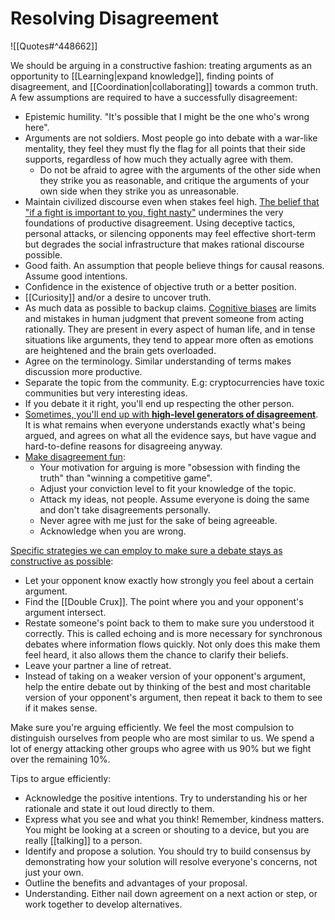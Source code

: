# Resolving Disagreement

![[Quotes#^448662]]

We should be arguing in a constructive fashion: treating arguments as an opportunity to [[Learning|expand knowledge]], finding points of disagreement, and [[Coordination|collaborating]] towards a common truth. A few assumptions are required to have a successfully disagreement:

- Epistemic humility. "It's possible that I might be the one who's wrong here".
- Arguments are not soldiers. Most people go into debate with a war-like mentality, they feel they must fly the flag for all points that their side supports, regardless of how much they actually agree with them.
  - Do not be afraid to agree with the arguments of the other side when they strike you as reasonable, and critique the arguments of your own side when they strike you as unreasonable.
- Maintain civilized discourse even when stakes feel high. [The belief that "if a fight is important to you, fight nasty"](https://slatestarcodex.com/2014/02/23/in-favor-of-niceness-community-and-civilization/) undermines the very foundations of productive disagreement. Using deceptive tactics, personal attacks, or silencing opponents may feel effective short-term but degrades the social infrastructure that makes rational discourse possible.
- Good faith. An assumption that people believe things for causal reasons. Assume good intentions.
- Confidence in the existence of objective truth or a better position.
- [[Curiosity]] and/or a desire to uncover truth.
- As much data as possible to backup claims. [Cognitive biases](https://www.titlemax.com/discovery-center/lifestyle/50-cognitive-biases-to-be-aware-of-so-you-can-be-the-very-best-version-of-you/) are limits and mistakes in human judgment that prevent someone from acting rationally. They are present in every aspect of human life, and in tense situations like arguments, they tend to appear more often as emotions are heightened and the brain gets overloaded.
- Agree on the terminology. Similar understanding of terms makes discussion more productive.
- Separate the topic from the community. E.g: cryptocurrencies have toxic communities but very interesting ideas.
- If you debate it it right, you'll end up respecting the other person.
- [Sometimes, you'll end up with **high-level generators of disagreement**](https://slatestarcodex.com/2018/05/08/varieties-of-argumentative-experience/). It is what remains when everyone understands exactly what's being argued, and agrees on what all the evidence says, but have vague and hard-to-define reasons for disagreeing anyway.
- [Make disagreement fun](https://twitter.com/waitbutwhy/status/1461620476363612169):
  - Your motivation for arguing is more "obsession with finding the truth" than "winning a competitive game".
  - Adjust your conviction level to fit your knowledge of the topic.
  - Attack my ideas, not people. Assume everyone is doing the same and don't take disagreements personally.
  - Never agree with me just for the sake of being agreeable.
  - Acknowledge when you are wrong.

[Specific strategies we can employ to make sure a debate stays as constructive as possible](http://www.liamrosen.com/arguments.html):

- Let your opponent know exactly how strongly you feel about a certain argument.
- Find the [[Double Crux]]. The point where you and your opponent's argument intersect.
- Restate someone's point back to them to make sure you understood it correctly. This is called echoing and is more necessary for synchronous debates where information flows quickly. Not only does this make them feel heard, it also allows them the chance to clarify their beliefs.
- Leave your partner a line of retreat.
- Instead of taking on a weaker version of your opponent's argument, help the entire debate out by thinking of the best and most charitable version of your opponent's argument, then repeat it back to them to see if it makes sense.

Make sure you're arguing efficiently. We feel the most compulsion to distinguish ourselves from people who are most similar to us. We spend a lot of energy attacking other groups who agree with us 90% but we fight over the remaining 10%.

Tips to argue efficiently:

- Acknowledge the positive intentions. Try to understanding his or her rationale and state it out loud directly to them.
- Express what you see and what you think! Remember, kindness matters. You might be looking at a screen or shouting to a device, but you are really [[talking]] to a person.
- Identify and propose a solution. You should try to build consensus by demonstrating how your solution will resolve everyone's concerns, not just your own.
- Outline the benefits and advantages of your proposal.
- Understanding. Either nail down agreement on a next action or step, or work together to develop alternatives.

